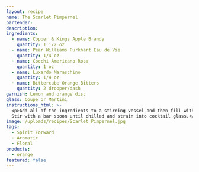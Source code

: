```yaml
---
layout: recipe
name: The Scarlet Pimpernel
bartender:
description:
ingredients:
  - name: Copper & Kings Apple Brandy
    quantity: 1 1/2 oz
  - name: Pear Williams Purkhart Eau de Vie
    quantity: 1/4 oz
  - name: Cocchi Americano Rosa
    quantity: 1 oz
  - name: Luxardo Maraschino
    quantity: 1/4 oz
  - name: Bittercube Orange Bitters
    quantity: 2 dropper/dash
garnish: Lemon and orange disc
glass: Coupe or Martini
instructions_html: >-
  <p>Add all of the ingredients to a stirring vessel and then fill with ice.
  Stir with a bar spoon until chilled and strain into cocktail glass.</p>
image: /uploads/recipes/Scarlet_Pimpernel.jpg
tags:
  - Spirit Forward
  - Aromatic
  - Floral
products:
  - orange
featured: false
---
```



